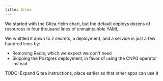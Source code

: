 ```yaml
---
title: Gitea
---
```


We started with the Gitea Helm chart,
but the default deploys dozens of resources in four thousand lines of unmaintainble YAML.

We whittled it down to 2 secrets, a deployment, and a service in just a few hundred lines by:

* Removing Redis, which we expect we don't need
* Skipping the Postgres deployment, in favor of using the CNPG operator instead

TODO: Expand Gitea instructions, place earlier so that other apps can use it
